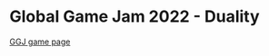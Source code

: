 # Global Game Jam 2022 - Duality

[GGJ game page](https://v3.globalgamejam.org/2022/games/crocs-among-props-6)
